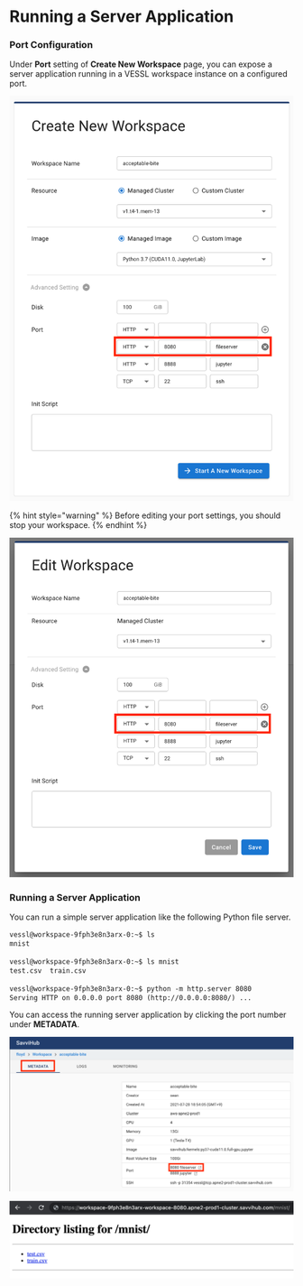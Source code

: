 # Running a Server Application

### Port Configuration

Under **Port** setting of **Create New Workspace** page, you can expose a server application running in a VESSL workspace instance on a configured port.&#x20;

![](<../../.gitbook/assets/image (126).png>)

{% hint style="warning" %}
Before editing your port settings, you should stop your workspace.
{% endhint %}

![](<../../.gitbook/assets/image (222).png>)

### Running a Server Application

You can run a simple server application like the following Python file server.&#x20;

```
vessl@workspace-9fph3e8n3arx-0:~$ ls
mnist

vessl@workspace-9fph3e8n3arx-0:~$ ls mnist
test.csv  train.csv

vessl@workspace-9fph3e8n3arx-0:~$ python -m http.server 8080
Serving HTTP on 0.0.0.0 port 8080 (http://0.0.0.0:8080/) ...
```

You can access the running server application by clicking the port number under **METADATA**.

![](<../../.gitbook/assets/image (90).png>)

![](<../../.gitbook/assets/image (107).png>)

